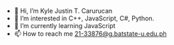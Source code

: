 - 👋 Hi, I’m Kyle Justin T. Carurucan
- 👀 I’m interested in C++, JavaScript, C#, Python.
- 🌱 I’m currently learning JavaScript
- 📫 How to reach me 21-33876@g.batstate-u.edu.ph
<!---
KyleTumbaga/KyleTumbaga is a ✨ special ✨ repository because its `README.md` (this file) appears on your GitHub profile.
You can click the Preview link to take a look at your changes.
--->
